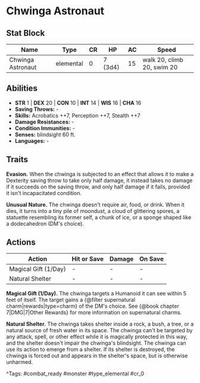 # Chwinga Astronaut

## Stat Block

| Name | Type | CR | HP | AC | Speed |
|------|------|----|----|----|-------|
| Chwinga Astronaut | elemental | 0 | 7 (3d4) | 15 | walk 20, climb 20, swim 20 |

## Abilities

- **STR** 1 | **DEX** 20 | **CON** 10 | **INT** 14 | **WIS** 16 | **CHA** 16
- **Saving Throws:** -  
- **Skills:** Acrobatics ++7, Perception ++7, Stealth ++7  
- **Damage Resistances:** -  
- **Condition Immunities:** -  
- **Senses:** blindsight 60 ft.  
- **Languages:** -

## Traits

**Evasion.** When the chwinga is subjected to an effect that allows it to make a Dexterity saving throw to take only half damage, it instead takes no damage if it succeeds on the saving throw, and only half damage if it fails, provided it isn't incapacitated condition.

**Unusual Nature.** The chwinga doesn't require air, food, or drink. When it dies, it turns into a tiny pile of moondust, a cloud of glittering spores, a statuette resembling its former self, a chunk of ice, or a sponge shaped like a dodecahedron (DM's choice).


## Actions

| Action | Hit or Save | Damage | On Save |
|--------|--------------|--------|----------|
| Magical Gift (1/Day) | - | - | - |
| Natural Shelter | - | - | - |

**Magical Gift (1/Day).** The chwinga targets a Humanoid it can see within 5 feet of itself. The target gains a {@filter supernatural charm|rewards|type=charm} of the DM's choice. See {@book chapter 7|DMG|7|Other Rewards} for more information on supernatural charms.

**Natural Shelter.** The chwinga takes shelter inside a rock, a bush, a tree, or a natural source of fresh water in its space. The chwinga can't be targeted by any attack, spell, or other effect while it is magically protected in this way, and the shelter doesn't impair the chwinga's blindsight. The chwinga can use its action to emerge from a shelter. If its shelter is destroyed, the chwinga is forced out and appears in the shelter's space, but is otherwise unharmed.


^Tags: #combat_ready #monster #type_elemental #cr_0